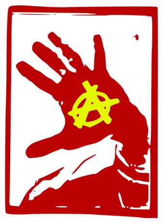 <p align="center">
  <img src="hand.png" alt="Red left hand" width="512" />
  <!--- https://openclipart.org/detail/319094/anarchism-hand -->
</p>

